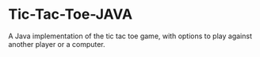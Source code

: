 # Tic-Tac-Toe-JAVA
A Java implementation of the tic tac toe game, with options to play against another player or a computer.
